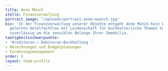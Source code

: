 ```yaml
---
title: Anne Münch
stelle: Finanzverwaltung
portrait_image: "/uploads/portrait-anne-muench.jpg"
bio: 'In der Finanzverwaltung unserer Objekte entgeht Anne Münch kein Detail. Die
  gelernte Hotelfachfrau mit Leidenschaft für buchhalterische Themen kümmert sich
  zuverlässig um die sensiblen Belange Ihrer Immobilie. '
taetigkeitsschwerpunkte:
- 'Kreditoren-/ Debitoren-Buchhaltung '
- Abrechnungen und Budgetplanungen
- Forderungsmanagement
order: 5
layout: team-profile
---
```


